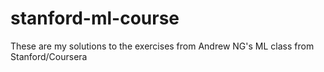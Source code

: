 # stanford-ml-course
These are my solutions to the exercises from Andrew NG's ML class from Stanford/Coursera
